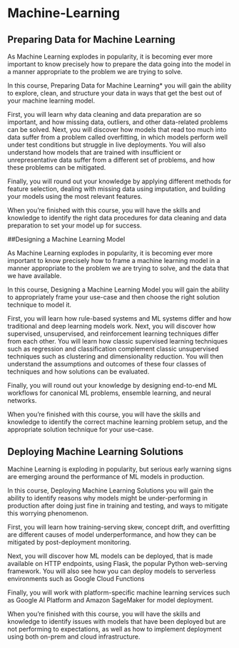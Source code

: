 # Machine-Learning

## Preparing Data for Machine Learning
As Machine Learning explodes in popularity, it is becoming ever more important to know precisely how to prepare the data going into the model in a manner appropriate to the problem we are trying to solve.

In this course, Preparing Data for Machine Learning* you will gain the ability to explore, clean, and structure your data in ways that get the best out of your machine learning model.

First, you will learn why data cleaning and data preparation are so important, and how missing data, outliers, and other data-related problems can be solved. Next, you will discover how models that read too much into data suffer from a problem called overfitting, in which models perform well under test conditions but struggle in live deployments. You will also understand how models that are trained with insufficient or unrepresentative data suffer from a different set of problems, and how these problems can be mitigated.

Finally, you will round out your knowledge by applying different methods for feature selection, dealing with missing data using imputation, and building your models using the most relevant features.

When you’re finished with this course, you will have the skills and knowledge to identify the right data procedures for data cleaning and data preparation to set your model up for success.

##Designing a Machine Learning Model


As Machine Learning explodes in popularity, it is becoming ever more important to know precisely how to frame a machine learning model in a manner appropriate to the problem we are trying to solve, and the data that we have available.

In this course, Designing a Machine Learning Model you will gain the ability to appropriately frame your use-case and then choose the right solution technique to model it.

First, you will learn how rule-based systems and ML systems differ and how traditional and deep learning models work. Next, you will discover how supervised, unsupervised, and reinforcement learning techniques differ from each other. You will learn how classic supervised learning techniques such as regression and classification complement classic unsupervised techniques such as clustering and dimensionality reduction. You will then understand the assumptions and outcomes of these four classes of techniques and how solutions can be evaluated.

Finally, you will round out your knowledge by designing end-to-end ML workflows for canonical ML problems, ensemble learning, and neural networks.

When you’re finished with this course, you will have the skills and knowledge to identify the correct machine learning problem setup, and the appropriate solution technique for your use-case.

## Deploying Machine Learning Solutions
Machine Learning is exploding in popularity, but serious early warning signs are emerging around the performance of ML models in production.

In this course, Deploying Machine Learning Solutions you will gain the ability to identify reasons why models might be under-performing in production after doing just fine in training and testing, and ways to mitigate this worrying phenomenon.

First, you will learn how training-serving skew, concept drift, and overfitting are different causes of model underperformance, and how they can be mitigated by post-deployment monitoring.

Next, you will discover how ML models can be deployed, that is made available on HTTP endpoints, using Flask, the popular Python web-serving framework. You will also see how you can deploy models to serverless environments such as Google Cloud Functions

Finally, you will work with platform-specific machine learning services such as Google AI Platform and Amazon SageMaker for model deployment.

When you’re finished with this course, you will have the skills and knowledge to identify issues with models that have been deployed but are not performing to expectations, as well as how to implement deployment using both on-prem and cloud infrastructure.

## 
